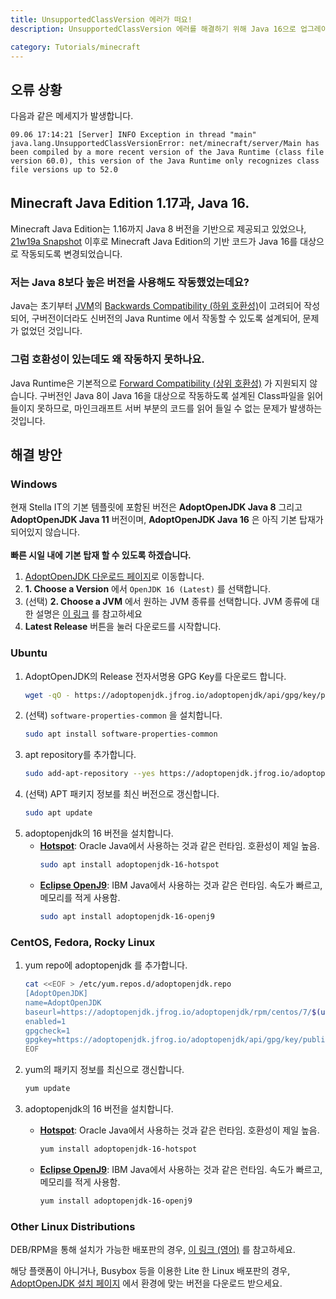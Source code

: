```yaml
---
title: UnsupportedClassVersion 에러가 떠요!
description: UnsupportedClassVersion 에러를 해결하기 위해 Java 16으로 업그레이드 하는 방법을 알아봅니다.

category: Tutorials/minecraft
---
```


## 오류 상황
다음과 같은 메세지가 발생합니다.  
```
09.06 17:14:21 [Server] INFO Exception in thread "main" java.lang.UnsupportedClassVersionError: net/minecraft/server/Main has been compiled by a more recent version of the Java Runtime (class file version 60.0), this version of the Java Runtime only recognizes class file versions up to 52.0
```

## Minecraft Java Edition 1.17과, Java 16.
Minecraft Java Edition는 1.16까지 Java 8 버전을 기반으로 제공되고 있었으나, [21w19a Snapshot](https://www.minecraft.net/en-us/article/minecraft-snapshot-21w19a) 이후로 Minecraft Java Edition의 기반 코드가 Java 16를 대상으로 작동되도록 변경되었습니다.

### 저는 Java 8보다 높은 버전을 사용해도 작동했었는데요?
Java는 초기부터 [JVM](https://ko.wikipedia.org/wiki/%EC%9E%90%EB%B0%94_%EA%B0%80%EC%83%81_%EB%A8%B8%EC%8B%A0)의 [Backwards Compatibility (하위 호환성)](https://ko.wikipedia.org/wiki/%ED%95%98%EC%9C%84_%ED%98%B8%ED%99%98%EC%84%B1)이 고려되어 작성되어, 구버전이더라도 신버전의 Java Runtime 에서 작동할 수 있도록 설계되어, 문제가 없었던 것입니다.

### 그럼 호환성이 있는데도 왜 작동하지 못하나요.
Java Runtime은 기본적으로 [Forward Compatibility (상위 호환성)](https://ko.wikipedia.org/wiki/%EC%83%81%EC%9C%84_%ED%98%B8%ED%99%98%EC%84%B1) 가 지원되지 않습니다. 구버전인 Java 8이 Java 16을 대상으로 작동하도록 설계된 Class파일을 읽어들이지 못하므로, 마인크래프트 서버 부분의 코드를 읽어 들일 수 없는 문제가 발생하는 것입니다.

## 해결 방안

### Windows
<alert type="warning">
    현재 Stella IT의 기본 템플릿에 포함된 버전은 <b>AdoptOpenJDK Java 8</b> 그리고 <b>AdoptOpenJDK Java 11</b> 버전이며, <b>AdoptOpenJDK Java 16</b> 은 아직 기본 탑재가 되어있지 않습니다.<br><br>
    <b>빠른 시일 내에 기본 탑재 할 수 있도록 하겠습니다.</b>
</alert>

1. [AdoptOpenJDK 다운로드 페이지](https://adoptopenjdk.net/?variant=openjdk16&jvmVariant=hotspot)로 이동합니다.
2. **1. Choose a Version** 에서 `OpenJDK 16 (Latest)` 를 선택합니다.
3. (선택) **2. Choose a JVM** 에서 원하는 JVM 종류를 선택합니다.
   JVM 종류에 대한 설명은 [이 링크](/tutorials/minecraft/tweaking-jvm#JVM의-종류) 를 참고하세요
4. **Latest Release** 버튼을 눌러 다운로드를 시작합니다.


### Ubuntu
1. AdoptOpenJDK의 Release 전자서명용 GPG Key를 다운로드 합니다.
   ```bash
   wget -qO - https://adoptopenjdk.jfrog.io/adoptopenjdk/api/gpg/key/public | sudo apt-key add -
   ```
2. (선택) `software-properties-common` 을 설치합니다.
   ```bash
   sudo apt install software-properties-common
   ```
3. apt repository를 추가합니다.
   ```bash
   sudo add-apt-repository --yes https://adoptopenjdk.jfrog.io/adoptopenjdk/deb/
   ```
4. (선택) APT 패키지 정보를 최신 버전으로 갱신합니다.
   ```bash
   sudo apt update
   ```
4. adoptopenjdk의 16 버전을 설치합니다.
   * [**Hotspot**](https://openjdk.java.net/groups/hotspot/): Oracle Java에서 사용하는 것과 같은 런타임. 호환성이 제일 높음.
      ```bash
      sudo apt install adoptopenjdk-16-hotspot
      ```
   * [**Eclipse OpenJ9**](https://www.eclipse.org/openj9/): IBM Java에서 사용하는 것과 같은 런타임. 속도가 빠르고, 메모리를 적게 사용함.
      ```bash
      sudo apt install adoptopenjdk-16-openj9
      ```

### CentOS, Fedora, Rocky Linux
1. yum repo에 adoptopenjdk 를 추가합니다.
    ```bash
    cat <<EOF > /etc/yum.repos.d/adoptopenjdk.repo
    [AdoptOpenJDK]
    name=AdoptOpenJDK
    baseurl=https://adoptopenjdk.jfrog.io/adoptopenjdk/rpm/centos/7/$(uname -m)
    enabled=1
    gpgcheck=1
    gpgkey=https://adoptopenjdk.jfrog.io/adoptopenjdk/api/gpg/key/public
    EOF
    ```

2. yum의 패키지 정보를 최신으로 갱신합니다.
    ```bash
    yum update
    ```
3. adoptopenjdk의 16 버전을 설치합니다.
   * [**Hotspot**](https://openjdk.java.net/groups/hotspot/): Oracle Java에서 사용하는 것과 같은 런타임. 호환성이 제일 높음.
      ```bash
      yum install adoptopenjdk-16-hotspot
      ```
   * [**Eclipse OpenJ9**](https://www.eclipse.org/openj9/): IBM Java에서 사용하는 것과 같은 런타임. 속도가 빠르고, 메모리를 적게 사용함.
      ```bash
      yum install adoptopenjdk-16-openj9
      ```

### Other Linux Distributions
DEB/RPM을 통해 설치가 가능한 배포판의 경우, [이 링크 (영어)](https://blog.adoptopenjdk.net/2019/05/adoptopenjdk-rpm-and-deb-files/) 를 참고하세요.

해당 플랫폼이 아니거나, Busybox 등을 이용한 Lite 한 Linux 배포판의 경우, [AdoptOpenJDK 설치 페이지](https://adoptopenjdk.net/installation.html) 에서 환경에 맞는 버전을 다운로드 받으세요.  
